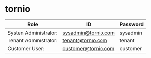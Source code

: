 # tornio

Role | ID | Password
---|---|---
Systen Administrator: | sysadmin@tornio.com | sysadmin
Tenant Administrator: | tenant@tornio.com | tenant
Customer User: | customer@tornio.com | customer

